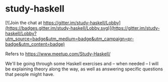 # study-haskell

[![Join the chat at https://gitter.im/study-haskell/Lobby](https://badges.gitter.im/study-haskell/Lobby.svg)](https://gitter.im/study-haskell/Lobby?utm_source=badge&utm_medium=badge&utm_campaign=pr-badge&utm_content=badge)

Refers to https://www.meetup.com/Study-Haskell/

We'll be going through some Haskell exercises and – when needed – I
will be explaining theory along the way, as well as answering specific
questions that people might have.
